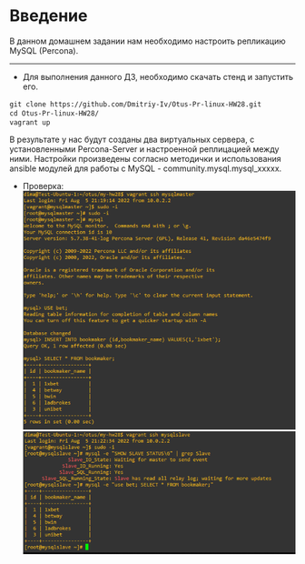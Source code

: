 # **Введение**

В данном домашнем задании нам необходимо настроить репликацию MySQL (Percona).

---
- Для выполнения данного ДЗ, необходимо скачать стенд и запустить его.

```
git clone https://github.com/Dmitriy-Iv/Otus-Pr-linux-HW28.git
cd Otus-Pr-linux-HW28/
vagrant up
```

В результате у нас будут созданы два виртуальных сервера, с установленными Percona-Server и настроенной реплицацией между ними. Настройки произведены согласно методички и использования ansible модулей для работы с MySQL - community.mysql.mysql_xxxxx. 

- Проверка:
![alt text](/screenshots/master.PNG?raw=true "Screenshot1")  
![alt text](/screenshots/slave.PNG?raw=true "Screenshot2")